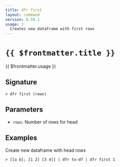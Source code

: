 ```yaml
---
title: dfr first
layout: command
version: 0.59.1
usage: |
  Creates new dataframe with first rows
---
```


# `{{ $frontmatter.title }}`

<div style='white-space: pre-wrap;'>{{ $frontmatter.usage }}</div>

## Signature

```> dfr first (rows)```

## Parameters

 -  `rows`: Number of rows for head

## Examples

Create new dataframe with head rows
```shell
> [[a b]; [1 2] [3 4]] | dfr to-df | dfr first 1
```
